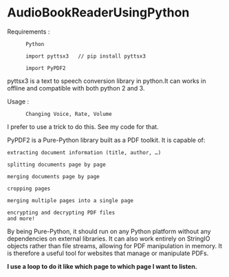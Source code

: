 # AudioBookReaderUsingPython

Requirements :

          Python
          
          import pyttsx3   // pip install pyttsx3
          
          import PyPDF2
          
pyttsx3 is a text to speech conversion library in python.It can works in offline and compatible with both
python 2 and 3.

Usage :
      
          Changing Voice, Rate, Volume 
      
I prefer to use a trick to do this. See my code for that.



PyPDF2 is a Pure-Python library built as a PDF toolkit. It is capable of:

    extracting document information (title, author, …)
    
    splitting documents page by page
    
    merging documents page by page
    
    cropping pages
    
    merging multiple pages into a single page
    
    encrypting and decrypting PDF files
    and more!

By being Pure-Python, it should run on any Python platform without any dependencies on external libraries. It can also work entirely on StringIO objects rather than file streams, allowing for PDF manipulation in memory. It is therefore a useful tool for websites that manage or manipulate PDFs.

<b>I use a loop to do it like which page to which page I want to listen.</b>

